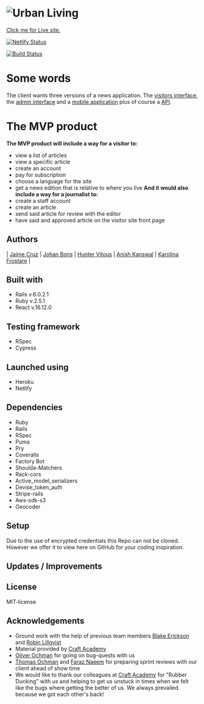 # ![Urban Living](src/LogoOlive.png) 
 [Click me for Live site.](https://urban-living.netlify.com/)

[![Netlify Status](https://api.netlify.com/api/v1/badges/59ffceb8-2e46-44c2-a03d-323927e8dbac/deploy-status)](https://app.netlify.com/sites/adoring-payne-d8d242/deploys)

[![Build Status](https://semaphoreci.com/api/v1/blake-futchi/newsroom_team2_news_app/branches/development/badge.svg)](https://semaphoreci.com/blake-futchi/newsroom_team2_news_app)

# Some words
The client wants three versions of a news application. The [visitors interface](https://github.com/JaimeCrz/newsroom_team2_news_app), the [admin interface](https://github.com/JaimeCrz/newsroom_team2_internal) and a [mobile application](https://github.com/JaimeCrz/newsroom_team2_mobile) plus of course a [API](https://github.com/JaimeCrz/newsroom_team2_api).
# The MVP product
**The MVP product will include a way for a visitor to:**
* view a list of articles
* view a specific article
* create an account
* pay for subscription
* choose a language for the site
* get a news edition that is relative to where you live
**And it would also include a way for a journalist to:**
* create a staff account
* create an article
* send said article for review with the editor
* have said and approved article on the visitor site front page
## Authors
| [Jaime Cruz](https://github.com/JaimeCrz) | [Johan Bons](https://github.com/johanbounce) | [Hunter Vitous](https://github.com/hmvitous) | [Anish Kanswal](https://github.com/Anish2504) | [Karolina Frostare](https://github.com/kfrostare) |
## Built with
* Rails v.6.0.2.1
* Ruby v.2.5.1
* React v.16.12.0
## Testing framework
* RSpec
* Cypress
## Launched using
* Heroku
* Netlify
## Dependencies
* Ruby
* Rails
* RSpec
* Puma
* Pry
* Coveralls
* Factory Bot
* Shoulda-Matchers
* Rack-cors
* Active_model_serializers
* Devise_token_auth
* Stripe-rails
* Aws-sdk-s3
* Geocoder
## Setup
Due to the use of encrypted credentials this Repo can not be cloned. However we offer it to view here on GitHub for your coding inspiration.
## Updates / Improvements
## License
MIT-license
## Acknowledgements
- Ground work with the help of previous team members [Blake Erickson](https://github.com/blake-futchi) and [Robin Lillqvist](https://github.com/robin-lillqvist)
- Material provided by [Craft Academy](https://github.com/CraftAcademy)
- [Oliver Ochman](https://github.com/oliverochman) for going on bug-quests with us
- [Thomas Ochman](https://github.com/tochman) and [Faraz Naeem](https://github.com/faraznaeem) for preparing sprint reviews with our client ahead of show time
- We would like to thank our colleagues at [Craft Academy](https://github.com/CraftAcademy) for "Rubber Ducking" with us and helping to get us unstuck in times when we felt like the bugs where getting the better of us. We always prevailed because we got each other's back!
